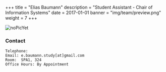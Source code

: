 +++
title = "Elias Baumann"
description = "Student Assistant - Chair of Information Systems"
date = 2017-01-01
banner = "img/team/preview.png"
weight = 7
+++


<!--more-->

![noPicYet](/blog/img/team/preview.png)



###  Contact

	Telephone: 
	Email: e.baumann.study[at]gmail.com
	Room:  SPA1, 324
	Office Hours: By Appointment
	
	

